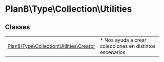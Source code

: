 
                                                                                                                                            
    
# PlanB\Type\Collection\Utilities



## Classes
| | |
| --- | --- |
| [PlanB\Type\Collection\Utilities\Creator](../../../PlanB/Type/Collection/Utilities/Creator.md) | * Nos ayuda a crear colecciones en distintos escenarios |






                                                                                                                                                                                                                                                                                                                                                                                                            
    
                                                                                                                                                                                                                                                                             
                